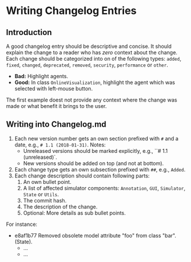 # Writing Changelog Entries

## Introduction

A good changelog entry should be descriptive and concise. It should explain the change to a reader who has *zero* context about the change. Each change should be categorized into on of the following types: `added`, `fixed`, `changed`, `deprecated`, `removed`, `security`, `performance` or `other`.

- **Bad:** Highlight agents.
- **Good:** In class `OnlineVisualization`, highlight the agent which was selected with left-mouse button.

The first example doest not provide any context where the change was made or what benefit it brings to the user.

## Writing into Changelog.md

1. Each new version number gets an own section prefixed with `#` and a date, e.g., `# 1.1 (2018-01-31)`.
   Notes:
   * Unreleased versions should be marked explicitly, e.g., ``# 1.1 (unreleased)`.
   * New versions should be added on top (and not at bottom).
2. Each change type gets an own subsection prefixed with `##`, e.g., `Added`.
3. Each change description should contain following parts:
   1. An own bullet point.
   2. A list of affected simulator components: `Annotation`, `GUI`, `Simulator`, `State` or `Utils`.
   3. The commit hash.
   4. The description of the change.
   5. Optional: More details as sub bullet points.

For instance:

- e8af1b77 Removed obsolete model attribute "foo" from class "bar". (State).
  * ...
  * ...
